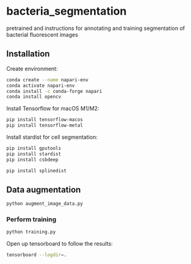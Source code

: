 # bacteria_segmentation
 pretrained and instructions for annotating and training segmentation of bacterial fluorescent images

## Installation

Create environment:
```sh
conda create --name napari-env
conda activate napari-env
conda install -c conda-forge napari   
conda install opencv
```

Install Tensorflow for macOS M1/M2:
```sh
pip install tensorflow-macos
pip install tensorflow-metal
```

Install stardist for cell segmentation:
```sh
pip install gputools
pip install stardist
pip install csbdeep

pip install splinedist
```

## Data augmentation

```sh
python augment_image_data.py
```

### Perform training

```sh
python training.py
```
Open up  tensorboard to follow the results:
```sh
tensorboard --logdir=.
```
